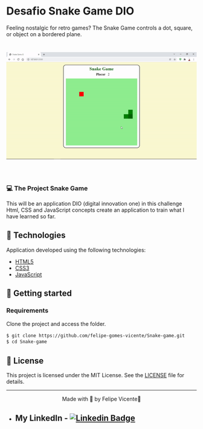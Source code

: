 # Desafio Snake Game DIO 

  Feeling nostalgic for retro games? The Snake Game controls a dot, square, or object on a bordered plane. 


<h1 align="center">
    <img alt="Snake Game" title="Snake Game" src=".github/snake-game.gif" />
</h1>

<br>

### 💻 The Project Snake Game
This will be an application DIO (digital innovation one) in this challenge Html, CSS and JavaScript  concepts create an application to train what I have learned so far.

## 🧪 Technologies

Application developed using the following technologies:

- [HTML5](https://www.w3schools.com/html/default.asp)
- [CSS3](https://www.w3schools.com/css/default.asp)
- [JavaScript](https://developer.mozilla.org/pt-BR/docs/Web/JavaScript)

 
## 🚀 Getting started



### Requirements

Clone the project and access the folder.

```bash
$ git clone https://github.com/felipe-gomes-vicente/Snake-game.git
$ cd Snake-game
```



## 📝 License

This project is licensed under the MIT License. See the [LICENSE](LICENSE.md) file for details.


---

<p align="center">Made with 💜 by Felipe Vicente👋</p>  

- ## My LinkedIn - [![Linkedin Badge](https://img.shields.io/badge/-FelipeVicente-blue?style=flat-square&logo=Linkedin&logoColor=white&link=https://www.linkedin.com/in/felipe-gomes-vicente/)](https://www.linkedin.com/in/felipe-gomes-vicente/) 
